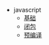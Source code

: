 <!--
 * @Author: 钱巍
 * @Date: 2022-11-25 12:02:17
 * @LastEditTime: 2022-11-25 12:02:17
 * @LastEditors: 钱巍
 * @Description: javascript
 * @FilePath: \auto.javascriptd:\wei.qian\learn\docs\page\javascript\_sidebar.md
 * 没有理想，何必远方。
-->
- javascript
  - [基础](page/javascript/index.md)
  - [闭包](page/javascript/bibao.md)
  - [预编译](page/javascript/预编译.md)
